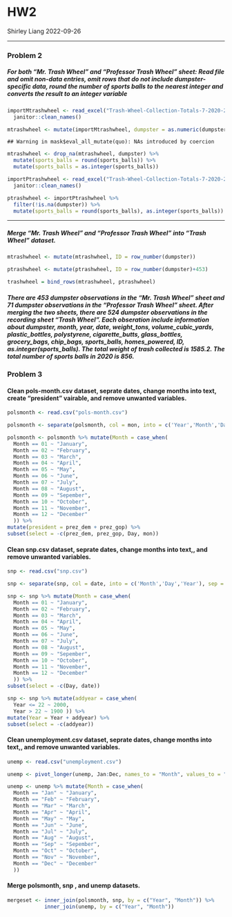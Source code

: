 HW2
================
Shirley Liang
2022-09-26

------------------------------------------------------------------------

### Problem 2

##### For both “Mr. Trash Wheel” and “Professor Trash Wheel” sheet: Read file and omit non-data entries, omit rows that do not include dumpster-specific data, round the number of sports balls to the nearest integer and converts the result to an integer variable

``` r
importMtrashwheel <- read_excel("Trash-Wheel-Collection-Totals-7-2020-2.xlsx", sheet = "Mr. Trash Wheel", range = "A2:N535") %>% 
  janitor::clean_names()

mtrashwheel <- mutate(importMtrashwheel, dumpster = as.numeric(dumpster))
```

    ## Warning in mask$eval_all_mutate(quo): NAs introduced by coercion

``` r
mtrashwheel <- drop_na(mtrashwheel, dumpster) %>%
  mutate(sports_balls = round(sports_balls)) %>%
  mutate(sports_balls = as.integer(sports_balls)) 

importPtrashwheel <- read_excel("Trash-Wheel-Collection-Totals-7-2020-2.xlsx", sheet = "Professor Trash Wheel", range = "A2:N117") %>% 
  janitor::clean_names()

ptrashwheel <- importPtrashwheel %>% 
  filter(!is.na(dumpster)) %>%
  mutate(sports_balls = round(sports_balls), as.integer(sports_balls)) 
```

------------------------------------------------------------------------

##### Merge “Mr. Trash Wheel” and “Professor Trash Wheel” into “Trash Wheel” dataset.

``` r
mtrashwheel <- mutate(mtrashwheel, ID = row_number(dumpster))

ptrashwheel <- mutate(ptrashwheel, ID = row_number(dumpster)+453)

trashwheel = bind_rows(mtrashwheel, ptrashwheel)
```

##### There are 453 dumpster observations in the “Mr. Trash Wheel” sheet and 71 dumpster observations in the “Professor Trash Wheel” sheet. After merging the two sheets, there are 524 dumpster observations in the recording sheet “Trash Wheel”. Each obseration include information about dumpster, month, year, date, weight_tons, volume_cubic_yards, plastic_bottles, polystyrene, cigarette_butts, glass_bottles, grocery_bags, chip_bags, sports_balls, homes_powered, ID, as.integer(sports_balls). The total weight of trash collected is 1585.2. The total number of sports balls in 2020 is 856.

### Problem 3

#### Clean pols-month.csv dataset, seprate dates, change months into text, create “president” vairable, and remove unwanted variables.

``` r
polsmonth <- read.csv("pols-month.csv") 

polsmonth <- separate(polsmonth, col = mon, into = c('Year','Month','Day'), sep = '-') %>% mutate(polsmonth, Month = as.numeric(Month)) %>% mutate(polsmonth, Year = as.numeric(Year))

polsmonth <- polsmonth %>% mutate(Month = case_when(
  Month == 01 ~ "January", 
  Month == 02 ~ "February",
  Month == 03 ~ "March",
  Month == 04 ~ "April",
  Month == 05 ~ "May",
  Month == 06 ~ "June",
  Month == 07 ~ "July",
  Month == 08 ~ "August",
  Month == 09 ~ "Sepember",
  Month == 10 ~ "October",
  Month == 11 ~ "November",
  Month == 12 ~ "December"
  )) %>%
mutate(president = prez_dem + prez_gop) %>%
subset(select = -c(prez_dem, prez_gop, Day, mon))
```

#### Clean snp.csv dataset, seprate dates, change months into text,, and remove unwanted variables.

``` r
snp <- read.csv("snp.csv") 

snp <- separate(snp, col = date, into = c('Month','Day','Year'), sep = '/') %>% mutate(snp, Month = as.numeric(Month)) %>% mutate(snp, Year = as.numeric(Year))

snp <- snp %>% mutate(Month = case_when(
  Month == 01 ~ "January", 
  Month == 02 ~ "February",
  Month == 03 ~ "March",
  Month == 04 ~ "April",
  Month == 05 ~ "May",
  Month == 06 ~ "June",
  Month == 07 ~ "July",
  Month == 08 ~ "August",
  Month == 09 ~ "Sepember",
  Month == 10 ~ "October",
  Month == 11 ~ "November",
  Month == 12 ~ "December"
  )) %>%
subset(select = -c(Day, date))

snp <- snp %>% mutate(addyear = case_when(
  Year <= 22 ~ 2000,
  Year > 22 ~ 1900 )) %>% 
mutate(Year = Year + addyear) %>%
subset(select = -c(addyear))
```

#### Clean unemployment.csv dataset, seprate dates, change months into text,, and remove unwanted variables.

``` r
unemp <- read.csv("unemployment.csv") 

unemp <- pivot_longer(unemp, Jan:Dec, names_to = "Month", values_to = "Percentage")

unemp <- unemp %>% mutate(Month = case_when(
  Month == "Jan" ~ "January", 
  Month == "Feb" ~ "February",
  Month == "Mar" ~ "March",
  Month == "Apr" ~ "April",
  Month == "May" ~ "May",
  Month == "Jun" ~ "June",
  Month == "Jul" ~ "July",
  Month == "Aug" ~ "August",
  Month == "Sep" ~ "Sepember",
  Month == "Oct" ~ "October",
  Month == "Nov" ~ "November",
  Month == "Dec" ~ "December"
  )) 
```

#### Merge polsmonth, snp , and unemp datasets.

``` r
mergeset <- inner_join(polsmonth, snp, by = c("Year", "Month")) %>%
            inner_join(unemp, by = c("Year", "Month"))
```
